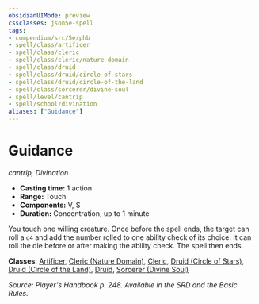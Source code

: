 ```yaml
---
obsidianUIMode: preview
cssclasses: json5e-spell
tags:
- compendium/src/5e/phb
- spell/class/artificer
- spell/class/cleric
- spell/class/cleric/nature-domain
- spell/class/druid
- spell/class/druid/circle-of-stars
- spell/class/druid/circle-of-the-land
- spell/class/sorcerer/divine-soul
- spell/level/cantrip
- spell/school/divination
aliases: ["Guidance"]
---
```

# Guidance
*cantrip, Divination*  

- **Casting time:** 1 action
- **Range:** Touch
- **Components:** V, S
- **Duration:** Concentration, up to 1 minute

You touch one willing creature. Once before the spell ends, the target can roll a `d4` and add the number rolled to one ability check of its choice. It can roll the die before or after making the ability check. The spell then ends.

**Classes**: [Artificer](/compendium/classes/artificer-tce.md), [Cleric (Nature Domain)](/compendium/classes/cleric-nature-domain.md), [Cleric](/compendium/classes/cleric.md), [Druid (Circle of Stars)](/compendium/classes/druid-circle-of-stars-tce.md), [Druid (Circle of the Land)](/compendium/classes/druid-circle-of-the-land.md), [Druid](/compendium/classes/druid.md), [Sorcerer (Divine Soul)](/compendium/classes/sorcerer-divine-soul-xge.md)

*Source: Player's Handbook p. 248. Available in the SRD and the Basic Rules.*